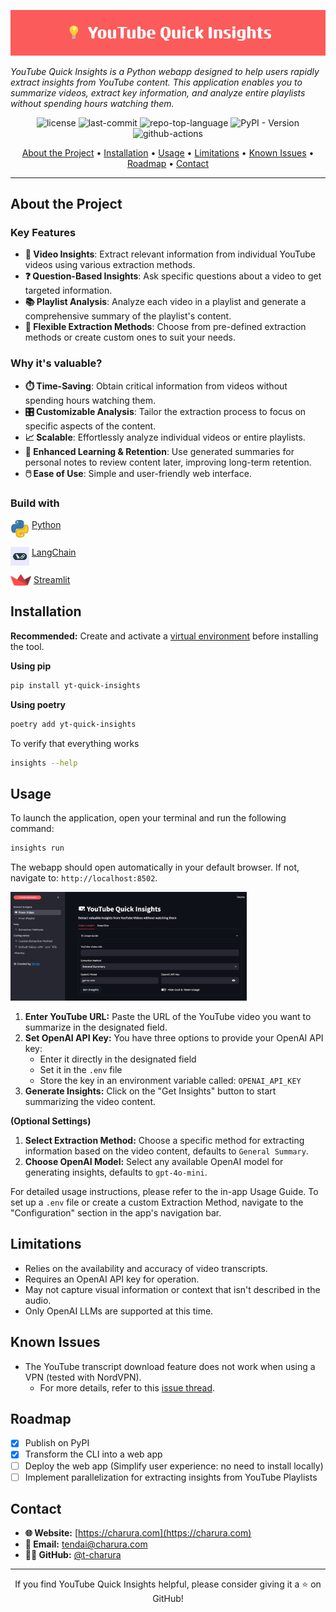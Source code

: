 <p align="center">
  <img src="docs/images/banner.png"  alt="project-banner">
</p>

*YouTube Quick Insights is a Python webapp designed to help users rapidly extract insights from YouTube content. 
This application enables you to summarize videos, extract key information, 
and analyze entire playlists without spending hours watching them.*

<p align="center">
	<img src="https://img.shields.io/github/license/t-charura/yt-quick-insights?style=default&logo=opensourceinitiative&logoColor=white&color=5bb8fc" alt="license">
	<img src="https://img.shields.io/github/last-commit/t-charura/yt-quick-insights?style=default&logo=git&logoColor=white&color=5bb8fc" alt="last-commit">
	<img src="https://img.shields.io/github/languages/top/t-charura/yt-quick-insights?style=default&logo=python&logoColor=white&color=5bb8fc" alt="repo-top-language">
	<img src="https://img.shields.io/pypi/v/yt-quick-insights?style=default&logo=pypi&logoColor=white&color=5bb8fc" alt="PyPI - Version">
	<img src="https://img.shields.io/github/actions/workflow/status/t-charura/yt-quick-insights/.github%2Fworkflows%2FCI.yaml?logo=githubactions" alt="github-actions">
</p>


<p align="center">
  <a href='#about-the-project'>About the Project</a> •
  <a href='#installation'>Installation</a> •
  <a href='#usage'>Usage</a> •
  <a href='#limitations'>Limitations</a> •
  <a href='#known-issues'>Known Issues</a> •
  <a href='#roadmap'>Roadmap</a> •
  <a href='#contact'>Contact</a>
</p>


---


## About the Project

### Key Features

- **🎥 Video Insights**: Extract relevant information from individual YouTube videos using various extraction methods.
- **❓ Question-Based Insights**: Ask specific questions about a video to get targeted information.
- **📚 Playlist Analysis**: Analyze each video in a playlist and generate a comprehensive summary of the playlist's content.
- **🔧 Flexible Extraction Methods**: Choose from pre-defined extraction methods or create custom ones to suit your needs.

### Why it's valuable?

- **⏱️ Time-Saving**: Obtain critical information from videos without spending hours watching them.
- **🎛️ Customizable Analysis**: Tailor the extraction process to focus on specific aspects of the content.
- **📈 Scalable**: Effortlessly analyze individual videos or entire playlists.
- **🧠 Enhanced Learning & Retention**: Use generated summaries for personal notes to review content later, improving long-term retention.
- **🖱️ Ease of Use**: Simple and user-friendly web interface.

### Build with
<p>
  <img src="docs/images/python.png" width="30" alt="python-logo" align="top">
  <a href="https://www.python.org/">Python</a>
</p>

<p>
  <img src="docs/images/langchain.png" width="30" alt="langchain-logo" align="top">
  <a href="https://github.com/langchain-ai/langchain">LangChain</a>
</p>

<p>
  <img src="docs/images/streamlit.png" width="33" alt="streamlit-logo" align="top">
  <a href="https://github.com/streamlit/streamlit">Streamlit</a>
</p>

## Installation

**Recommended:** Create and activate
a [virtual environment](https://docs.python.org/3/library/venv.html#creating-virtual-environments) before installing the
tool.

**Using pip**

```bash
pip install yt-quick-insights
```

**Using poetry**

```bash
poetry add yt-quick-insights
```

To verify that everything works

```bash
insights --help
```

## Usage

To launch the application, open your terminal and run the following command:

```bash
insights run
```

The webapp should open automatically in your default browser. If not, navigate to:
`http://localhost:8502`.

<img src="docs/images/app_screenshot.jpg" alt="app_screenshot" width="75%">

1. **Enter YouTube URL:** Paste the URL of the YouTube video you want to summarize in the designated field.
2. **Set OpenAI API Key:** You have three options to provide your OpenAI API key:
   - Enter it directly in the designated field
   - Set it in the `.env` file 
   - Store the key in an environment variable called: `OPENAI_API_KEY`
3. **Generate Insights:** Click on the "Get Insights" button to start summarizing the video content.

**(Optional Settings)**
1. **Select Extraction Method:** Choose a specific method for extracting information based on the video content, defaults to `General Summary`.
2. **Choose OpenAI Model:** Select any available OpenAI model for generating insights, defaults to `gpt-4o-mini`.

For detailed usage instructions, please refer to the in-app Usage Guide. To set up a `.env` file or create a custom Extraction Method, navigate to the "Configuration" section in the app's navigation bar.

## Limitations

- Relies on the availability and accuracy of video transcripts.
- Requires an OpenAI API key for operation.
- May not capture visual information or context that isn't described in the audio.
- Only OpenAI LLMs are supported at this time.

## Known Issues
* The YouTube transcript download feature does not work when using a VPN (tested with NordVPN). 
  * For more details, refer to this [issue thread](https://github.com/jdepoix/youtube-transcript-api/issues/303).

## Roadmap

- [x] Publish on PyPI
- [x] Transform the CLI into a web app
- [ ] Deploy the web app (Simplify user experience: no need to install locally)
- [ ] Implement parallelization for extracting insights from YouTube Playlists

## Contact

- **🌐 Website:** [https://charura.com](https://charura.com)
- **📧 Email:** tendai@charura.com
- **👨‍💻 GitHub:** [@t-charura](https://github.com/t-charura)

---

<p align="center">
  If you find YouTube Quick Insights helpful, please consider giving it a ⭐️ on GitHub!
</p>
